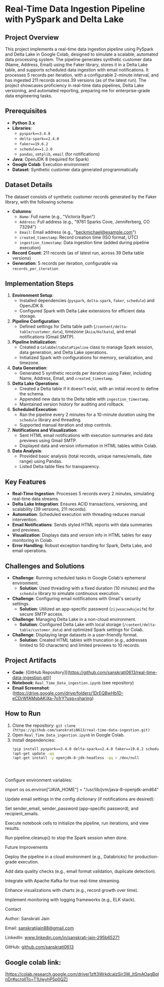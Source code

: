 # Real-Time Data Ingestion Pipeline with PySpark and Delta Lake

## Project Overview
This project implements a real-time data ingestion pipeline using PySpark and Delta Lake in Google Colab, designed to simulate a scalable, automated data processing system. The pipeline generates synthetic customer data (Name, Address, Email) using the Faker library, stores it in a Delta Lake table, and supports scheduled data ingestion with email notifications. It processes 5 records per iteration, with a configurable 2-minute interval, and has ingested 211 records across 39 versions (as of the latest run). The project showcases proficiency in real-time data pipelines, Delta Lake versioning, and automated reporting, preparing me for enterprise-grade data engineering tasks.

## Prerequisites
- **Python 3.x**
- **Libraries**:
  - `pyspark==3.4.0`
  - `delta-spark==2.4.0`
  - `faker==19.6.2`
  - `schedule==1.2.0`
  - `pandas`, `smtplib`, `email` (for notifications)
- **Java**: OpenJDK 8 (required for Spark)
- **Google Colab**: Execution environment
- **Dataset**: Synthetic customer data generated programmatically

## Dataset Details
The dataset consists of synthetic customer records generated by the Faker library, with the following schema:
- **Columns**:
  - `Name`: Full name (e.g., "Victoria Ryan")
  - `Address`: Full address (e.g., "9761 Sparks Cove, Jenniferberg, CO 73294")
  - `Email`: Email address (e.g., "beckmichael@example.com")
  - `created_timestamp`: Record creation time (ISO format, UTC)
  - `ingestion_timestamp`: Data ingestion time (added during pipeline execution)
- **Record Count**: 211 records (as of latest run, across 39 Delta table versions)
- **Generation**: 5 records per iteration, configurable via `records_per_iteration`

## Implementation Steps
1. **Environment Setup**:
   - Installed dependencies (`pyspark`, `delta-spark`, `faker`, `schedule`) and OpenJDK 8.
   - Configured Spark with Delta Lake extensions for efficient data storage.
2. **Pipeline Configuration**:
   - Defined settings for Delta table path (`/content/delta-table/customer_data`), timezone (`Asia/Kolkata`), and email notifications (Gmail SMTP).
3. **Pipeline Initialization**:
   - Created a `ColabDeltaDataPipeline` class to manage Spark session, data generation, and Delta Lake operations.
   - Initialized Spark with configurations for memory, serialization, and timezone.
4. **Data Generation**:
   - Generated 5 synthetic records per iteration using Faker, including Name, Address, Email, and `created_timestamp`.
5. **Delta Lake Operations**:
   - Created a Delta table if it doesn't exist, with an initial record to define the schema.
   - Appended new data to the Delta table with `ingestion_timestamp`.
   - Maintained version history for auditing and rollback.
6. **Scheduled Execution**:
   - Ran the pipeline every 2 minutes for a 10-minute duration using the `schedule` library and threading.
   - Supported manual iteration and stop controls.
7. **Notifications and Visualization**:
   - Sent HTML email notifications with execution summaries and data previews using Gmail SMTP.
   - Displayed data and version information in HTML tables within Colab.
8. **Data Analysis**:
   - Provided basic analysis (total records, unique names/emails, date range) using Pandas.
   - Listed Delta table files for transparency.

## Key Features
- **Real-Time Ingestion**: Processes 5 records every 2 minutes, simulating real-time data streams.
- **Delta Lake Integration**: Ensures ACID transactions, versioning, and scalability (39 versions, 211 records).
- **Automation**: Scheduled execution with threading reduces manual intervention.
- **Email Notifications**: Sends styled HTML reports with data summaries and previews.
- **Visualization**: Displays data and version info in HTML tables for easy monitoring in Colab.
- **Error Handling**: Robust exception handling for Spark, Delta Lake, and email operations.

## Challenges and Solutions
- **Challenge**: Running scheduled tasks in Google Colab's ephemeral environment.
  - **Solution**: Used threading with a fixed duration (10 minutes) and the `schedule` library to simulate continuous execution.
- **Challenge**: Configuring email notifications with Gmail's security settings.
  - **Solution**: Utilized an app-specific password (`zijwxacswhujeifm`) for secure SMTP access.
- **Challenge**: Managing Delta Lake in a non-cloud environment.
  - **Solution**: Configured Delta Lake with local storage (`/content/delta-table/customer_data`) and optimized Spark settings for Colab.
- **Challenge**: Displaying large datasets in a user-friendly format.
  - **Solution**: Created HTML tables with truncation (e.g., addresses limited to 50 characters) and limited previews to 10 records.

## Project Artifacts
- **Code**: [GitHub Repository][(https://github.com/sanskrati0613/real-time-data-ingestion.git)]
- **Notebook**: `Real_Time_Data_ingestion.ipynb` (see repository)
- **Email Screenshot**: (https://drive.google.com/drive/folders/1DrEQBwHb1D-eCDrWfAMsbAKiXa-7o1rY?usp=sharing)

## How to Run
1. Clone the repository: `git clone (https://github.com/sanskrati0613/real-time-data-ingestion.git)`
2. Open `Real_Time_Data_ingestion.ipynb` in Google Colab.
3. Install dependencies:
   ```bash
   !pip install pyspark==3.4.0 delta-spark==2.4.0 faker==19.6.2 schedule==1.2.0
   !apt-get update -qq
   !apt-get install -y openjdk-8-jdk-headless -qq > /dev/null





Configure environment variables:

import os
os.environ["JAVA_HOME"] = "/usr/lib/jvm/java-8-openjdk-amd64"



Update email settings in the config dictionary (if notifications are desired):





Set sender_email, sender_password (app-specific password), and recipient_emails.



Execute notebook cells to initialize the pipeline, run iterations, and view results.



Run pipeline.cleanup() to stop the Spark session when done.

Future Improvements





Deploy the pipeline in a cloud environment (e.g., Databricks) for production-grade execution.



Add data quality checks (e.g., email format validation, duplicate detection).



Integrate with Apache Kafka for true real-time streaming.



Enhance visualizations with charts (e.g., record growth over time).



Implement monitoring with logging frameworks (e.g., ELK stack).

Contact





Author: Sanskrati Jain



Email: sanskratijain88@gmail.com



LinkedIn: www.linkedin.com/in/sanskrati-jain-295b65271



GitHub: [github.com/sanskrati0613](https://github.com/sanskrati0613)

 ## Google colab link: 
 [https://colab.research.google.com/drive/1zft3WrkdcalzSir3W_ltSmAOagBqInDr#scrollTo=T1UwyhP5p0QZ]
